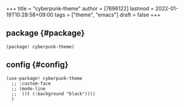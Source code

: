 +++
title = "cyberpunk-theme"
author = [7696122]
lastmod = 2022-01-19T10:28:58+09:00
tags = ["theme", "emacs"]
draft = false
+++

## package {#package}

```elisp
(package! cyberpunk-theme)
```


## config {#config}

```elisp
(use-package! cyberpunk-theme
  ;; :custom-face
  ;; (mode-line
  ;;  ((t (:background "black"))))
  )
```
